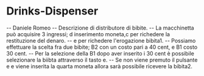 # Drinks-Dispenser
-- Daniele Romeo
-- Descrizione di distributore di bibite. 
-- La macchinetta può acquisire 3 ingressi; d inserimento moneta,c per richedere la restituzione del denaro. 
-- e per richedere l'erogazione bibita1.
-- Possiamo effettuare la scelta fra due bibite; B2 con un costo pari a 40 cent, e B1 costo 30 cent.
-- Per la selezione della B1 dopo aver inserito i 30 cent è possibile selezionare la biibta attraverso il tasto e. 
-- Se non viene premuto il pulsante e e viene inserita la quarta moneta allora sarà possibile ricevere la bibita2. 
